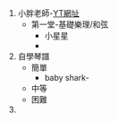 1. 小胖老師-[YT網址](https://www.youtube.com/watch?v=FxCwGaJMIU4)
   + 第一堂-基礎樂理/和弦
     + 小星星
     + 
2. 自學琴譜
   + 簡單
     + baby shark-
   + 中等
   + 困難
3. 
